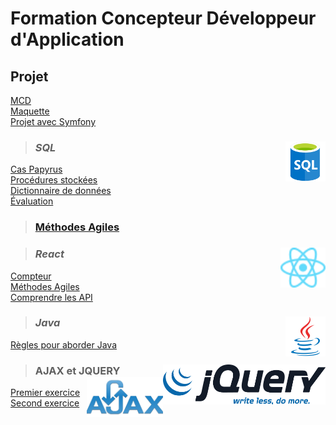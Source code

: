 # **Formation Concepteur Développeur d'Application**

## Projet
[MCD](filRouge/ "fil rouge")  
[Maquette](filRouge "Maquette")  
[Projet avec Symfony](https://github.com/MiKL5/greenMusic)  

>### ***SQL*** <img align="right" src="src/img/SQL.png" alt="SQL" title="Struured Query Language" widht="auto" height="64px">  

[Cas Papyrus](SQL/papyrus.md)  
[Procédures stockées](SQL/developperDesComposantsDinterface/developperDesComposantsAcces/proceduresStockees.md)  
[Dictionnaire de données](SQL/1_dictionnaireDeDonnees)  
[Évaluation](SQL/developperDesComposantsDinterface/developperDesComposantsAcces)

> ### **[Méthodes Agiles](methodeAgile "Les méthodes Agiles")**  

> ### **_React_** <img align="right" src="https://github.com/MiKL5/React/blob/master/src/images/React-icon.svg" alt="React" title="React" widht="auto" height="64px">  

[Compteur](React/counter/ "Compteur")  
[Méthodes Agiles](React/list/ "Liste de courses")  
[Comprendre les API](React/understand_api "Comprendre les API")  

> ### **_Java_** <img src="https://raw.githubusercontent.com/devicons/devicon/master/icons/java/java-original.svg" alt="java" align="right" width="64" height="auto" />  

[Règles pour aborder Java](Java "Quelques règles pour aborder Java")

> ### AJAX et JQUERY  <img align="right" src="src/img/jquery-official.svg" alt="JQUERY" title="JQUERY" widht="auto" height="64px"> <img align="right" src="src/img/javascript-jquery-xml-ajax.png" alt="AJAX" title="AJAX" widht="auto" height="64px">  

[Premier exercice](back-end/AJAX_JQuery/1erExercice)  
[Second exercice](back-end/AJAX_JQuery/2dExercice)  